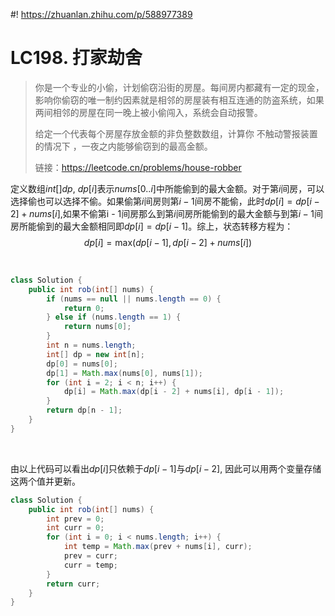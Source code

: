 #! https://zhuanlan.zhihu.com/p/588977389
# LC198. 打家劫舍

> 你是一个专业的小偷，计划偷窃沿街的房屋。每间房内都藏有一定的现金，影响你偷窃的唯一制约因素就是相邻的房屋装有相互连通的防盗系统，如果两间相邻的房屋在同一晚上被小偷闯入，系统会自动报警。  
> 
> 给定一个代表每个房屋存放金额的非负整数数组，计算你 不触动警报装置的情况下 ，一夜之内能够偷窃到的最高金额。
>
> 链接：https://leetcode.cn/problems/house-robber

定义数组$int[] dp$, $dp[i]$表示$nums[0 .. i]$中所能偷到的最大金额。对于第$i$间房，可以选择偷也可以选择不偷。如果偷第$i$间房则第$i - 1$间房不能偷，此时$dp[i] = dp[i - 2] + nums[i]$,如果不偷第i - 1间房那么到第$i$间房所能偷到的最大金额与到第$i - 1$间房所能偷到的最大金额相同即$dp[i] = dp[i - 1]$。综上，状态转移方程为：
$$
dp[i] = \text{max}(dp[i - 1], \, dp[i - 2] + nums[i])
$$

&nbsp;

```java
class Solution {
    public int rob(int[] nums) {
        if (nums == null || nums.length == 0) {
            return 0;
        } else if (nums.length == 1) {
            return nums[0];
        }
        int n = nums.length;
        int[] dp = new int[n];
        dp[0] = nums[0];
        dp[1] = Math.max(nums[0], nums[1]);
        for (int i = 2; i < n; i++) {
            dp[i] = Math.max(dp[i - 2] + nums[i], dp[i - 1]);
        }
        return dp[n - 1];
    }
}
```

&nbsp;

由以上代码可以看出$dp[i]$只依赖于$dp[i - 1]$与$dp[i - 2]$, 因此可以用两个变量存储这两个值并更新。

```java
class Solution {
    public int rob(int[] nums) {
        int prev = 0;
        int curr = 0;
        for (int i = 0; i < nums.length; i++) {
            int temp = Math.max(prev + nums[i], curr);
            prev = curr;
            curr = temp;
        }
        return curr;
    }
}
```


